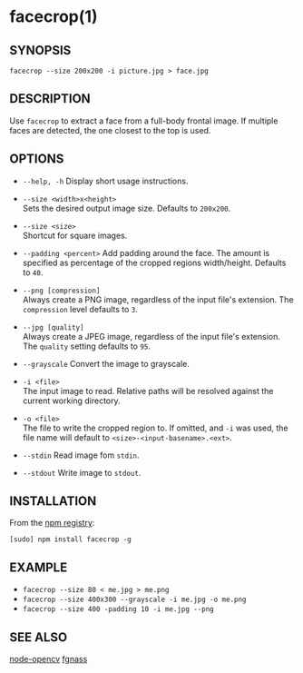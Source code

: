 facecrop(1)
===========

SYNOPSIS
--------

```
facecrop --size 200x200 -i picture.jpg > face.jpg
```

DESCRIPTION
-----------

Use `facecrop` to extract a face from a full-body frontal image. If multiple
faces are detected, the one closest to the top is used.

OPTIONS
-------

* `--help, -h`
Display short usage instructions.

* `--size <width>x<height>`  
Sets the desired output image size. Defaults to `200x200`.

* `--size <size>`  
Shortcut for square images.

* `--padding <percent>`
Add padding around the face. The amount is specified as percentage of the
cropped regions width/height. Defaults to `40`.

* `--png [compression]`  
Always create a PNG image, regardless of the input file's extension.
The `compression` level defaults to `3`.

* `--jpg [quality]`  
Always create a JPEG image, regardless of the input file's extension.
The `quality` setting defaults to `95`.

* `--grayscale`
Convert the image to grayscale.

* `-i <file>`  
The input image to read. Relative paths will be resolved against the current
working directory.

* `-o <file>`  
The file to write the cropped region to. If omitted, and `-i` was used,
the file name will default to `<size>-<input-basename>.<ext>`.

* `--stdin`
Read image fom `stdin`.

* `--stdout`
Write image to `stdout`.

INSTALLATION
------------

From the [npm registry](https://npmjs.com):

`[sudo] npm install facecrop -g`

EXAMPLE
-------

* `facecrop --size 80 < me.jpg > me.png`
* `facecrop --size 400x300 --grayscale -i me.jpg -o me.png`
* `facecrop --size 400 -padding 10 -i me.jpg --png`

SEE ALSO
--------

[node-opencv](https://github.com/peterbraden/node-opencv)
[fgnass](https://twitter.com/fgnass)

